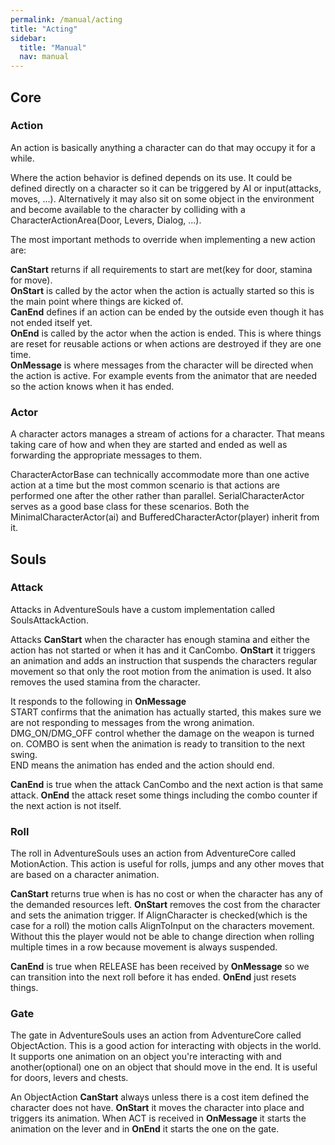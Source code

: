 ```yaml
---
permalink: /manual/acting
title: "Acting"
sidebar:
  title: "Manual"
  nav: manual
---
```


## Core

### Action

An action is basically anything a character can do that may occupy it for a while.  

Where the action behavior is defined depends on its use. It could be defined directly on a character so it can be triggered by AI or input(attacks, moves, ...). Alternatively it may also sit on some object in the environment and become available to the character by colliding with a CharacterActionArea(Door, Levers, Dialog, ...).

The most important methods to override when implementing a new action are:  

__CanStart__ returns if all requirements to start are met(key for door, stamina for move).  
__OnStart__ is called by the actor when the action is actually started so this is the main point where things are kicked of.  
__CanEnd__ defines if an action can be ended by the outside even though it has not ended itself yet.  
__OnEnd__ is called by the actor when the action is ended. This is where things are reset for reusable actions or when actions are destroyed if they are one time.  
__OnMessage__ is where messages from the character will be directed when the action is active. For example events from the animator that are needed so the action knows when it has ended. 

### Actor

A character actors manages a stream of actions for a character. That means taking care of how and when they are started and ended as well as forwarding the appropriate messages to them.  

CharacterActorBase can technically accommodate more than one active action at a time but the most common scenario is that actions are performed one after the other rather than parallel. SerialCharacterActor serves as a good base class for these scenarios. Both the MinimalCharacterActor(ai) and BufferedCharacterActor(player) inherit from it.  

## Souls

### Attack

Attacks in AdventureSouls have a custom implementation called SoulsAttackAction.  

Attacks __CanStart__ when the character has enough stamina and either the action has not started or when it has and it CanCombo. __OnStart__ it triggers an animation and adds an instruction that suspends the characters regular movement so that only the root motion from the animation is used. It also removes the used stamina from the character.  

It responds to the following in __OnMessage__  
START confirms that the animation has actually started, this makes sure we are not responding to messages from the wrong animation.  
DMG_ON/DMG_OFF control whether the damage on the weapon is turned on.
COMBO is sent when the animation is ready to transition to the next swing.  
END means the animation has ended and the action should end.  

__CanEnd__ is true when the attack CanCombo and the next action is that same attack. __OnEnd__ the attack reset some things including the combo counter if the next action is not itself.

### Roll

The roll in AdventureSouls uses an action from AdventureCore called MotionAction. This action is useful for rolls, jumps and any other moves that are based on a character animation.

__CanStart__ returns true when is has no cost or when the character has any of the demanded resources left. __OnStart__ removes the cost from the character and sets the animation trigger. If AlignCharacter is checked(which is the case for a roll) the motion calls AlignToInput on the characters movement. Without this the player would not be able to change direction when rolling multiple times in a row because movement is always suspended.  

__CanEnd__ is true when RELEASE has been received by __OnMessage__ so we can transition into the next roll before it has ended. __OnEnd__ just resets things.  

### Gate

The gate in AdventureSouls uses an action from AdventureCore called ObjectAction. This is a good action for interacting with objects in the world. It supports one animation on an object you're interacting with and another(optional) one on an object that should move in the end. It is useful for doors, levers and chests.

An ObjectAction __CanStart__ always unless there is a cost item defined the character does not have. __OnStart__ it moves the character into place and triggers its animation. When ACT is received in __OnMessage__ it starts the animation on the lever and in __OnEnd__ it starts the one on the gate.